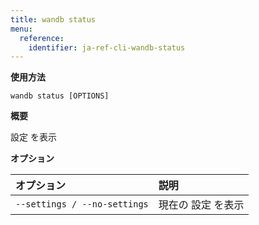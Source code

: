 ```yaml
---
title: wandb status
menu:
  reference:
    identifier: ja-ref-cli-wandb-status
---
```


**使用方法**

`wandb status [OPTIONS]`

**概要**

設定 を表示


**オプション**

| **オプション** | **説明** |
| :--- | :--- |
| `--settings / --no-settings` | 現在の 設定 を表示 |

